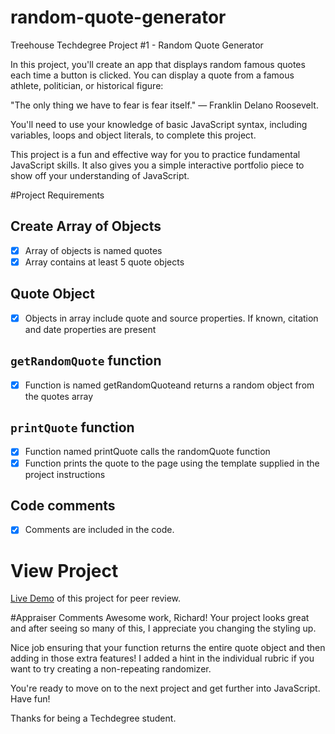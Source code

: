 # random-quote-generator
Treehouse Techdegree Project #1 - Random Quote Generator

In this project, you'll create an app that displays random famous quotes each time a button is clicked. You can display a quote from a famous athlete, politician, or historical figure:

"The only thing we have to fear is fear itself." — Franklin Delano Roosevelt.

You'll need to use your knowledge of basic JavaScript syntax, including variables, loops and object literals, to complete this project.

This project is a fun and effective way for you to practice fundamental JavaScript skills. It also gives you a simple interactive portfolio piece to show off your understanding of JavaScript.

#Project Requirements

## Create Array of Objects
- [x] Array of objects is named quotes
- [x] Array contains at least 5 quote objects
## Quote Object
- [x] Objects in array include quote and source properties. If known, citation and date properties are present
## `getRandomQuote` function
- [x] Function is named getRandomQuoteand returns a random object from the quotes array
## `printQuote` function
- [x] Function named printQuote calls the randomQuote function
- [x] Function prints the quote to the page using the template supplied in the project instructions
## Code comments
- [x] Comments are included in the code.


# View Project
[Live Demo]( https://richardjamesward.github.io/JS-Random-Quote-Generator/) of this project for peer review.

#Appraiser Comments
Awesome work, Richard! Your project looks great and after seeing so many of this, I appreciate you changing the styling up.

Nice job ensuring that your function returns the entire quote object and then adding in those extra features! I added a hint in the individual rubric if you want to try creating a non-repeating randomizer.

You're ready to move on to the next project and get further into JavaScript. Have fun!

Thanks for being a Techdegree student.
